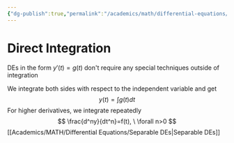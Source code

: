```yaml
---
{"dg-publish":true,"permalink":"/academics/math/differential-equations/direct-integration/","created":"2024-10-04T14:47:51.915-04:00","updated":"2025-07-08T11:02:52.756-04:00"}
---
```


# Direct Integration
DEs in the form $y'(t)=g(t)$ don't require any special techniques outside of integration

We integrate both sides with respect to the independent variable and get
$$
y(t)=\int g(t) dt
$$
For higher derivatives, we integrate repeatedly
$$
\frac{d^ny}{dt^n}=f(t), \ \forall n>0
$$
[[Academics/MATH/Differential Equations/Separable DEs\|Separable DEs]]